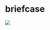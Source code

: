# briefcase
![](https://github.com/RohyllerP/briefcase/blob/main/public/assets/img/proyects/portafolio-fondo.png)
